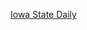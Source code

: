 [Iowa State Daily](http://www.iowastatedaily.com/news/iowa-state-s-new-trademark-guidelines-require-student-organizations-to/article_fce9eba8-a0ef-11e8-967c-1b6d921df07d.html)
